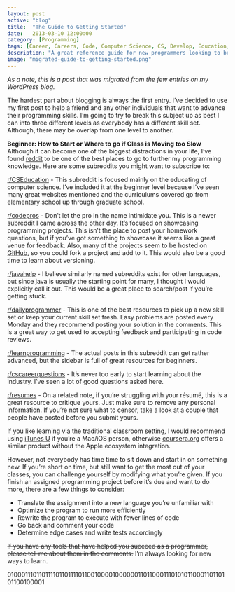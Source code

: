 ```yaml
---
layout: post
active: "blog"
title:  "The Guide to Getting Started"
date:   2013-03-10 12:00:00
category: [Programming]
tags: [Career, Careers, Code, Computer Science, CS, Develop, Education, GitHub, Help, Java, Programming, Reddit, Resume]
description: "A great reference guide for new programmers looking to branch out from the classroom."
image: "migrated-guide-to-getting-started.png"
---
```

*As a note, this is a post that was migrated from the few entries on my WordPress blog.*

The hardest part about blogging is always the first entry. I’ve decided to use my first post to help a friend and any other individuals that want to advance their programming skills. I’m going to try to break this subject up as best I can into three different levels as everybody has a different skill set. Although, there may be overlap from one level to another.

**Beginner: How to Start or Where to go if Class is Moving too Slow**
Although it can become one of the biggest distractions in your life, I’ve found [reddit](http://www.reddit.com) to be one of the best places to go to further my programming knowledge. Here are some subreddits you might want to subscribe to:

[r/CSEducation](http://www.reddit.com/r/CSEducation) - This subreddit is focused mainly on the educating of computer science. I’ve included it at the beginner level because I’ve seen many great websites mentioned and the curriculums covered go from elementary school up through graduate school.

[r/codepros](http://www.reddit.com/r/codepros) - Don’t let the pro in the name intimidate you. This is a newer subreddit I came across the other day. It’s focused on showcasing programming projects. This isn’t the place to post your homework questions, but if you’ve got something to showcase it seems like a great venue for feedback. Also, many of the projects seem to be hosted on [GitHub](https://github.com/), so you could fork a project and add to it. This would also be a good time to learn about versioning.

[r/javahelp](http://www.reddit.com/r/javahelp) - I believe similarly named subreddits exist for other languages, but since java is usually the starting point for many, I thought I would explicitly call it out. This would be a great place to search/post if you’re getting stuck.

[r/dailyprogrammer](http://www.reddit.com/r/dailyprogrammer) - This is one of the best resources to pick up a new skill set or keep your current skill set fresh. Easy problems are posted every Monday and they recommend posting your solution in the comments. This is a great way to get used to accepting feedback and participating in code reviews.

[r/learnprogramming](http://www.reddit.com/r/learnprogramming) - The actual posts in this subreddit can get rather advanced, but the sidebar is full of great resources for beginners.

[r/cscareerquestions](http://www.reddit.com/r/cscareerquestions) - It’s never too early to start learning about the industry. I’ve seen a lot of good questions asked here.

[r/resumes](http://www.reddit.com/r/resumes) - On a related note, if you’re struggling with your résumé, this is a great resource to critique yours. Just make sure to remove any personal information. If you’re not sure what to censor, take a look at a couple that people have posted before you submit yours.

If you like learning via the traditional classroom setting, I would recommend using [iTunes U](http://www.apple.com/education/itunes-u/) if you’re a Mac/iOS person, otherwise [coursera.org](http://coursera.org/) offers a similar product without the Apple ecosystem integration.

However, not everybody has time time to sit down and start in on something new. If you’re short on time, but still want to get the most out of your classes, you can challenge yourself by modifying what you’re given. If you finish an assigned programming project before it’s due and want to do more, there are a few things to consider:

- Translate the assignment into a new language you’re unfamiliar with
- Optimize the program to run more efficiently
- Rewrite the program to execute with fewer lines of code
- Go back and comment your code
- Determine edge cases and write tests accordingly

<s>If you have any tools that have helped you succeed as a programmer, please tell me about them in the comments.</s> I’m always looking for new ways to learn.

01000111011011110110111101100100001000000110110001110101011000110110101100100001
